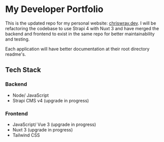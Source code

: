# My Developer Portfolio

This is the updated repo for my personal website: [chriswray.dev](https://chriswray.dev). I will be refactoring the codebase to use Strapi 4 with Nuxt 3 and have merged the backend and frontend to exist in the same repo for better maintainability and testing.

Each application will have better documentation at their root directory readme's.

## Tech Stack

### Backend

- Node/ JavaScript
- Strapi CMS v4 (upgrade in progress)

### Frontend

- JavaScript/ Vue 3 (upgrade in progress)
- Nuxt 3 (upgrade in progress)
- Tailwind CSS
